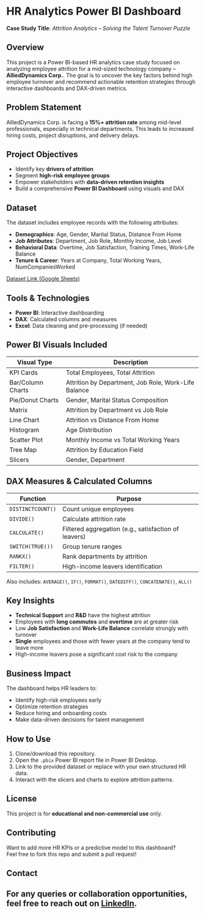 # HR Analytics Power BI Dashboard

**Case Study Title**: *Attrition Analytics – Solving the Talent Turnover Puzzle*

## Overview

This project is a Power BI-based HR analytics case study focused on analyzing employee attrition for a mid-sized technology company – **AlliedDynamics Corp.**. The goal is to uncover the key factors behind high employee turnover and recommend actionable retention strategies through interactive dashboards and DAX-driven metrics.

## Problem Statement

AlliedDynamics Corp. is facing a **15%+ attrition rate** among mid-level professionals, especially in technical departments. This leads to increased hiring costs, project disruptions, and delivery delays.

## Project Objectives

- Identify key **drivers of attrition**
- Segment **high-risk employee groups**
- Empower stakeholders with **data-driven retention insights**
- Build a comprehensive **Power BI Dashboard** using visuals and DAX

## Dataset

The dataset includes employee records with the following attributes:

- **Demographics**: Age, Gender, Marital Status, Distance From Home
- **Job Attributes**: Department, Job Role, Monthly Income, Job Level
- **Behavioral Data**: Overtime, Job Satisfaction, Training Times, Work-Life Balance
- **Tenure & Career**: Years at Company, Total Working Years, NumCompaniesWorked

[Dataset Link (Google Sheets)](https://docs.google.com/spreadsheets/d/1rnG64DTOKCnhprWZ4udHTuA0sBAXaW3M/edit?usp=sharing)

## Tools & Technologies

- **Power BI**: Interactive dashboarding
- **DAX**: Calculated columns and measures
- **Excel**: Data cleaning and pre-processing (if needed)

## Power BI Visuals Included

| Visual Type           | Description                                          |
|-----------------------|------------------------------------------------------|
| KPI Cards             | Total Employees, Total Attrition                     |
| Bar/Column Charts     | Attrition by Department, Job Role, Work-Life Balance |
| Pie/Donut Charts      | Gender, Marital Status Composition                   |
| Matrix                | Attrition by Department vs Job Role                  |
| Line Chart            | Attrition vs Distance From Home                      |
| Histogram             | Age Distribution                                     |
| Scatter Plot          | Monthly Income vs Total Working Years                |
| Tree Map              | Attrition by Education Field                         |
| Slicers               | Gender, Department                                   |

## DAX Measures & Calculated Columns

| Function           | Purpose                                              |
|--------------------|------------------------------------------------------|
| `DISTINCTCOUNT()`  | Count unique employees                               |
| `DIVIDE()`         | Calculate attrition rate                             |
| `CALCULATE()`      | Filtered aggregation (e.g., satisfaction of leavers) |
| `SWITCH(TRUE())`   | Group tenure ranges                                  |
| `RANKX()`          | Rank departments by attrition                        |
| `FILTER()`         | High-income leavers identification                   |

Also includes: `AVERAGE()`, `IF()`, `FORMAT()`, `DATEDIFF()`, `CONCATENATE()`, `ALL()`

## Key Insights

- **Technical Support** and **R&D** have the highest attrition
- Employees with **long commutes** and **overtime** are at greater risk
- Low **Job Satisfaction** and **Work-Life Balance** correlate strongly with turnover
- **Single** employees and those with fewer years at the company tend to leave more
- High-income leavers pose a significant cost risk to the company

## Business Impact

The dashboard helps HR leaders to:
- Identify high-risk employees early
- Optimize retention strategies
- Reduce hiring and onboarding costs
- Make data-driven decisions for talent management

## How to Use

1. Clone/download this repository.
2. Open the `.pbix` Power BI report file in Power BI Desktop.
3. Link to the provided dataset or replace with your own structured HR data.
4. Interact with the slicers and charts to explore attrition patterns.

## License

This project is for **educational and non-commercial use** only.

## Contributing

Want to add more HR KPIs or a predictive model to this dashboard?  
Feel free to fork this repo and submit a pull request!

## Contact

For any queries or collaboration opportunities, feel free to reach out on [LinkedIn](https://www.linkedin.com/in/anshika-singh-293324211).
---

